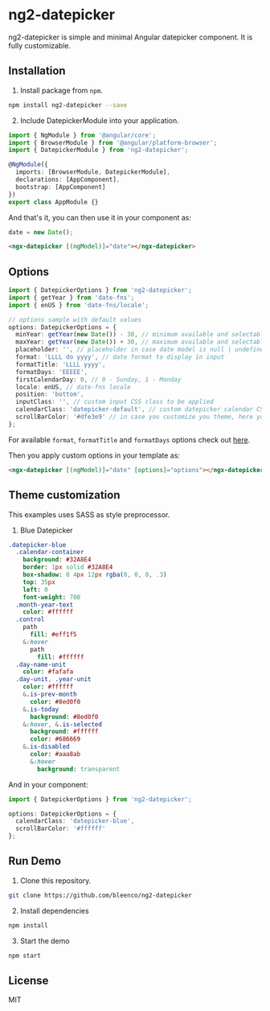# ng2-datepicker

ng2-datepicker is simple and minimal Angular datepicker component. It is fully customizable.

## Installation

1. Install package from `npm`.

```sh
npm install ng2-datepicker --save
```

2. Include DatepickerModule into your application.

```ts
import { NgModule } from '@angular/core';
import { BrowserModule } from '@angular/platform-browser';
import { DatepickerModule } from 'ng2-datepicker';

@NgModule({
  imports: [BrowserModule, DatepickerModule],
  declarations: [AppComponent],
  bootstrap: [AppComponent]
})
export class AppModule {}
```

And that's it, you can then use it in your component as:

```ts
date = new Date();
```

```html
<ngx-datepicker [(ngModel)]="date"></ngx-datepicker>
```

## Options

```ts
import { DatepickerOptions } from 'ng2-datepicker';
import { getYear } from 'date-fns';
import { enUS } from 'date-fns/locale';

// options sample with default values
options: DatepickerOptions = {
  minYear: getYear(new Date()) - 30, // minimum available and selectable year
  maxYear: getYear(new Date()) + 30, // maximum available and selectable year
  placeholder: '', // placeholder in case date model is null | undefined, example: 'Please pick a date'
  format: 'LLLL do yyyy', // date format to display in input
  formatTitle: 'LLLL yyyy',
  formatDays: 'EEEEE',
  firstCalendarDay: 0, // 0 - Sunday, 1 - Monday
  locale: enUS, // date-fns locale
  position: 'bottom',
  inputClass: '', // custom input CSS class to be applied
  calendarClass: 'datepicker-default', // custom datepicker calendar CSS class to be applied
  scrollBarColor: '#dfe3e9' // in case you customize you theme, here you define scroll bar color
};
```

For available `format`, `formatTitle` and `formatDays` options check out [here](https://date-fns.org/docs/format).

Then you apply custom options in your template as:

```html
<ngx-datepicker [(ngModel)]="date" [options]="options"></ngx-datepicker>
```

## Theme customization

This examples uses SASS as style preprocessor.

1. Blue Datepicker

```sass
.datepicker-blue
  .calendar-container
    background: #32A8E4
    border: 1px solid #32A8E4
    box-shadow: 0 4px 12px rgba(0, 0, 0, .3)
    top: 35px
    left: 0
    font-weight: 700
  .month-year-text
    color: #ffffff
  .control
    path
      fill: #eff1f5
    &:hover
      path
        fill: #ffffff
  .day-name-unit
    color: #fafafa
  .day-unit, .year-unit
    color: #ffffff
    &.is-prev-month
      color: #8ed0f0
    &.is-today
      background: #8ed0f0
    &:hover, &.is-selected
      background: #ffffff
      color: #686669
    &.is-disabled
      color: #aaa8ab
      &:hover
        background: transparent
```

And in your component:

```ts
import { DatepickerOptions } from 'ng2-datepicker';

options: DatepickerOptions = {
  calendarClass: 'datepicker-blue',
  scrollBarColor: '#ffffff'
};
```

## Run Demo

1. Clone this repository.

```sh
git clone https://github.com/bleenco/ng2-datepicker
```

2. Install dependencies

```sh
npm install
```

3. Start the demo

```sh
npm start
```

## License

MIT
